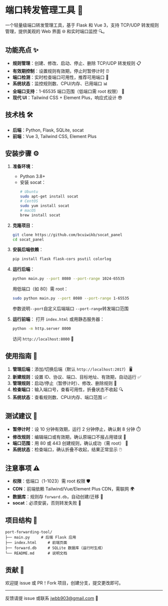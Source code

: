 # 端口转发管理工具 🚀

一个轻量级端口转发管理工具，基于 Flask 和 Vue 3，支持 TCP/UDP 转发规则管理，提供美观的 Web 界面 🌐 和实时端口监控 🔍。

## 功能亮点 ✨

- **规则管理**：创建、修改、启动、停止、删除 TCP/UDP 转发规则 📋
- **有效期控制**：设置规则有效期，停止时暂停计时 ⏰
- **端口检测**：实时检查端口可用性，推荐可用端口 🎯
- **系统状态**：监控规则数、CPU/内存、已用端口 📊
- **全端口支持**：1-65535 端口范围（低端口需 root 权限） 🔢
- **现代 UI**：Tailwind CSS + Element Plus，响应式设计 😎

## 技术栈 🛠️

- **后端**：Python, Flask, SQLite, socat
- **前端**：Vue 3, Tailwind CSS, Element Plus

## 安装步骤 ⚙️

1. **准备环境**：
   - Python 3.8+
   - 安装 socat：
     ```bash
     # Ubuntu
     sudo apt-get install socat
     # CentOS
     sudo yum install socat
     # macOS
     brew install socat
     ```

2. **克隆项目**：
   ```bash
   git clone https://github.com/bcuiwikb/socat_panel
   cd socat_panel
   ```

3. **安装后端依赖**：
   ```bash
   pip install flask flask-cors psutil colorlog
   ```

4. **运行后端**：
   ```bash
   python main.py --port 8080 --port-range 1024-65535
   ```
   用低端口（如 80）需 root：
   ```bash
   sudo python main.py --port 8080 --port-range 1-65535
   ```
   参数说明`--port`自定义后端端口
   `--port-range`转发端口范围

6. **运行前端**：
   打开 `index.html` 或用静态服务器：
   ```bash
   python -m http.server 8000
   ```
   访问 `http://localhost:8000` 🚪

## 使用指南 📖

1. **管理后端**：添加/切换后端（默认 `http://localhost:2017`） 🖥️
2. **新建规则**：设置 ID、协议、端口、目标地址、有效期，自动运行 ✅
3. **管理规则**：启动/停止（暂停计时）、修改、删除规则 🔧
4. **检查端口**：输入端口号，查看可用性，折叠状态不收起 🔍
5. **系统状态**：查看规则数、CPU/内存、端口范围 📈

## 测试建议 🧪

- **暂停计时**：设 10 分钟有效期，运行 2 分钟停止，确认剩 8 分钟 ⏱️
- **修改规则**：编辑端口或有效期，确认原端口不报占用错误 🔄
- **端口范围**：用 80 或 443 创建规则，确认成功（需 root） 🔢
- **系统状态**：检查端口，确认折叠不收起，结果正常显示 🖱️

## 注意事项 ⚠️

- **权限**：低端口（1-1023）需 root 权限 🛡️
- **CDN**：前端依赖 Tailwind/Vue/Element Plus CDN，需联网 🌍
- **数据库**：规则存 `forward.db`，自动创建/迁移 💾
- **socat**：必须安装，否则转发失败 🚫

## 项目结构 📁

```
port-forwarding-tool/
├── main.py     # 后端 Flask 应用
├── index.html     # 前端页面
├── forward.db     # SQLite 数据库（运行时生成）
└── README.md      # 说明文档
```

## 贡献 🤝

欢迎提 issue 或 PR！Fork 项目，创建分支，提交更改即可。

---
反馈请提 issue 或联系 jwbb903@gmail.com 📧
